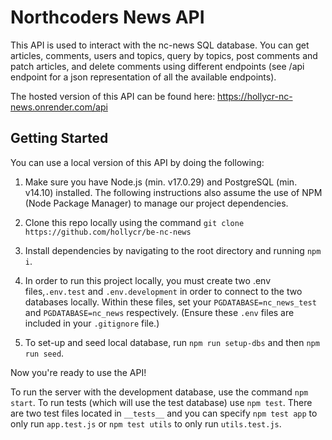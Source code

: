 # Northcoders News API

This API is used to interact with the nc-news SQL database. You can get articles, comments, users and topics, query by topics, post comments and patch articles, and delete comments using different endpoints (see /api endpoint for a json representation of all the available endpoints).

The hosted version of this API can be found here: https://hollycr-nc-news.onrender.com/api

## Getting Started

You can use a local version of this API by doing the following:

1. Make sure you have Node.js (min. v17.0.29) and PostgreSQL (min. v14.10) installed. The following instructions also assume the use of NPM (Node Package Manager) to manage our project dependencies.

2. Clone this repo locally using the command `git clone https://github.com/hollycr/be-nc-news `

3. Install dependencies by navigating to the root directory and running `npm i`.

4. In order to run this project locally, you must create two .env files,`.env.test` and `.env.development` in order to connect to the two databases locally. Within these files, set your `PGDATABASE=nc_news_test` and `PGDATABASE=nc_news` respectively. (Ensure these `.env` files are included in your `.gitignore` file.)

5. To set-up and seed local database, run `npm run setup-dbs` and then `npm run seed`.

Now you're ready to use the API!

To run the server with the development database, use the command `npm start`. To run tests (which will use the test database) use `npm test`. There are two test files located in `__tests__` and you can specify `npm test app` to only run `app.test.js` or `npm test utils` to only run `utils.test.js`.
